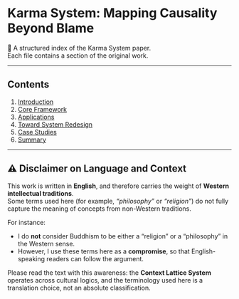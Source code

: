 # Karma System: Mapping Causality Beyond Blame

📖 A structured index of the Karma System paper.  
Each file contains a section of the original work.

---

## Contents

1. [Introduction](01_Introduction.md)  
2. [Core Framework](02_Core_Framework.md)  
3. [Applications](03_Applications.md)  
4. [Toward System Redesign](04_Toward_System_Redesign.md)
5. [Case Studies](05_Case_Studies.md)
6. [Summary](05_Summary.md)

---

## ⚠️ Disclaimer on Language and Context

This work is written in **English**, and therefore carries the weight of **Western intellectual traditions**.  
Some terms used here (for example, *“philosophy”* or *“religion”*) do not fully capture the meaning of concepts from non-Western traditions.  

For instance:  
- I do **not** consider Buddhism to be either a “religion” or a “philosophy” in the Western sense.  
- However, I use these terms here as a **compromise**, so that English-speaking readers can follow the argument.  

Please read the text with this awareness: the **Context Lattice System** operates across cultural logics, and the terminology used here is a translation choice, not an absolute classification.
